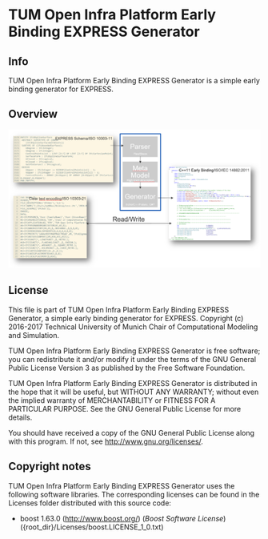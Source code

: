 # TUM Open Infra Platform Early Binding EXPRESS Generator

## Info

TUM Open Infra Platform Early Binding EXPRESS Generator is a simple early binding generator for EXPRESS.

## Overview

![Overview](ExpressBinding/docs/overview.png "Overview")

## License

This file is part of TUM Open Infra Platform Early Binding EXPRESS 
Generator, a simple early binding generator for EXPRESS.
Copyright (c) 2016-2017 Technical University of Munich
Chair of Computational Modeling and Simulation.

TUM Open Infra Platform Early Binding EXPRESS Generator is free 
software; you can redistribute it and/or modify it under the terms 
of the GNU General Public License Version 3 as published by the Free
Software Foundation.

TUM Open Infra Platform Early Binding EXPRESS Generator is 
distributed in the hope that it will be useful, but WITHOUT ANY 
WARRANTY; without even the implied warranty of MERCHANTABILITY or 
FITNESS FOR A PARTICULAR PURPOSE. See the GNU General Public License
for more details.

You should have received a copy of the GNU General Public License
along with this program. If not, see <http://www.gnu.org/licenses/>.

## Copyright notes
TUM Open Infra Platform Early Binding EXPRESS Generator uses the following software libraries. The corresponding licenses can be found in the Licenses folder distributed with this source code:

* boost 1.63.0 (http://www.boost.org/) (*Boost Software License*) ({root_dir}/Licenses/boost.LICENSE_1_0.txt)
